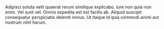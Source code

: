 Adipisci soluta velit quaerat rerum similique explicabo. Iure non quia non enim. Vel sunt vel. Omnis expedita est est facilis ab. Aliquid suscipit consequatur perspiciatis deleniti minus. Ut itaque id ipsa commodi animi aut nostrum nihil harum.